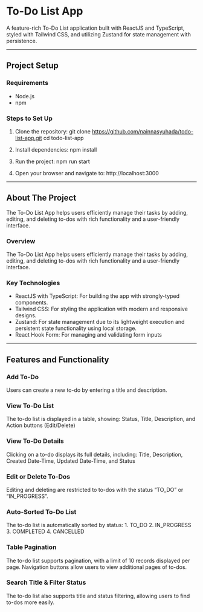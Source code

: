 # To-Do List App

A feature-rich To-Do List application built with ReactJS and TypeScript, styled with Tailwind CSS, and utilizing Zustand for state management with persistence.

---

## Project Setup

### Requirements

- Node.js
- npm

### Steps to Set Up

1. Clone the repository:
   git clone https://github.com/nainnasyuhada/todo-list-app.git
   cd todo-list-app

2. Install dependencies:
   npm install

3. Run the project:
   npm run start

4. Open your browser and navigate to:
   http://localhost:3000 


---

## About The Project

The To-Do List App helps users efficiently manage their tasks by adding, editing, and deleting to-dos with rich functionality and a user-friendly interface.

### Overview

The To-Do List App helps users efficiently manage their tasks by adding, editing, and deleting to-dos with rich functionality and a user-friendly interface.

### Key Technologies

- ReactJS with TypeScript: For building the app with strongly-typed components.
- Tailwind CSS: For styling the application with modern and responsive designs.
- Zustand: For state management due to its lightweight execution and persistent state functionality using local storage.
- React Hook Form: For managing and validating form inputs


---

## Features and Functionality

### Add To-Do

Users can create a new to-do by entering a title and description.

### View To-Do List

The to-do list is displayed in a table, showing:
Status, Title, Description, and Action buttons (Edit/Delete)

### View To-Do Details

Clicking on a to-do displays its full details, including:
Title, Description, Created Date-Time, Updated Date-Time, and Status

### Edit or Delete To-Dos

Editing and deleting are restricted to to-dos with the status “TO_DO” or “IN_PROGRESS”.

### Auto-Sorted To-Do List

The to-do list is automatically sorted by status:
	1.	TO_DO
	2.	IN_PROGRESS
	3.	COMPLETED
	4.	CANCELLED

### Table Pagination

The to-do list supports pagination, with a limit of 10 records displayed per page.
Navigation buttons allow users to view additional pages of to-dos.

### Search Title & Filter Status

The to-do list also supports title and status filtering, allowing users to find to-dos more easily.
